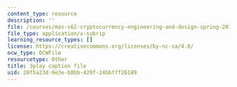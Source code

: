 ```yaml
---
content_type: resource
description: ''
file: /courses/mas-s62-cryptocurrency-engineering-and-design-spring-2018/20f5a23d9e3eb0bb429f24bbfff26189_mhQebe1Y4d0.srt
file_type: application/x-subrip
learning_resource_types: []
license: https://creativecommons.org/licenses/by-nc-sa/4.0/
ocw_type: OCWFile
resourcetype: Other
title: 3play caption file
uid: 20f5a23d-9e3e-b0bb-429f-24bbfff26189
---
```

